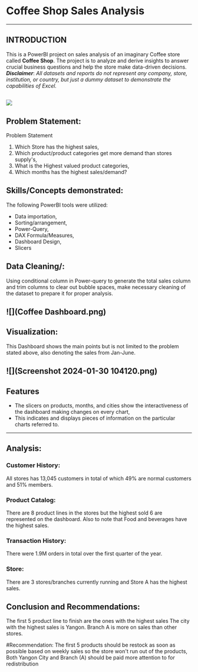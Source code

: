 # Coffee Shop Sales Analysis

--- 
## INTRODUCTION 

This is a PowerBI project on sales analysis of an imaginary Coffee store called **Coffee Shop**.
The project is to analyze and derive insights to answer crucial business questions and help the store make data-driven decisions.
**_Disclaimer_**: _All datasets and reports do not represent any company, store, institution, or country, but just a dummy dataset to demonstrate the capabilities of Excel._

![](coffee-shop-1.png)
---
## Problem Statement: 

Problem Statement
1. Which Store has the highest sales,
2. Which product/product categories get more demand than stores supply's,
3. What is the Highest valued product categories,
4. Which months has the highest sales/demand?


## Skills/Concepts demonstrated:

The following PowerBI tools were utilized:

- Data importation, 
- Sorting/arrangement,
- Power-Query,
- DAX Formula/Measures,
- Dashboard Design,
- Slicers

## Data Cleaning/:

Using conditional column in Power-query to generate the total sales column and trim columns to clear out bubble spaces, make necessary cleaning of the dataset to prepare it for proper analysis. 

![](Coffee Dashboard.png)
---

## Visualization:
This Dashboard shows the main points but is not limited to the problem stated above, also denoting the sales from Jan-June.

![](Screenshot 2024-01-30 104120.png)
---

## Features
- The slicers on products, months, and cities show the interactiveness of the dashboard making changes on every chart,
- This indicates and displays pieces of information on the particular charts referred to.
---
## Analysis:

### Customer History:
All stores has 13,045 customers in total of which 49% are normal customers and 51% members.

### Product Catalog:
There are 8 product lines in the stores but the highest sold 6 are represented on the dashboard.
Also to note that Food and beverages have the highest sales.

### Transaction History:
There were 1.9M orders in total over the first quarter of the year.

### Store: 
There are 3 stores/branches currently running and Store A has the highest sales. 

## Conclusion and Recommendations:
The first 5 product line to finish are the ones with the highest sales
The city with the highest sales is Yangon.
Branch A is more on sales than other stores.

#Recommendation: 
The first 5 products should be restock as soon as possible based on weekly sales so the store won't run out of the products,
Both Yangon City and Branch (A) should be paid more attention to for redistribution
